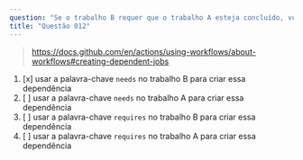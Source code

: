 ```yaml
---
question: "Se o trabalho B requer que o trabalho A esteja concluído, você deve:"
title: "Questão 012"
---
```


> https://docs.github.com/en/actions/using-workflows/about-workflows#creating-dependent-jobs
1. [x] usar a palavra-chave `needs` no trabalho B para criar essa dependência
1. [ ] usar a palavra-chave `needs` no trabalho A para criar essa dependência
1. [ ] usar a palavra-chave `requires` no trabalho B para criar essa dependência
1. [ ] usar a palavra-chave `requires` no trabalho A para criar essa dependência

